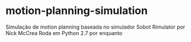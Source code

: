 # motion-planning-simulation
Simulação de motion planning baseada no simulador Sobot Rimulator por Nick McCrea
Roda em Python 2.7 por enquanto
